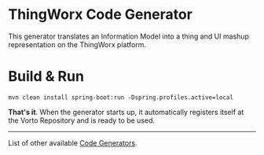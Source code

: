 # ThingWorx Code Generator

This generator translates an Information Model into a thing and UI mashup representation on the ThingWorx platform.

# Build & Run

	mvn clean install spring-boot:run -Dspring.profiles.active=local

**That's it**. When the generator starts up, it automatically registers itself at the Vorto Repository and is ready to be used.


----------

List of other available [Code Generators](../Readme.md).